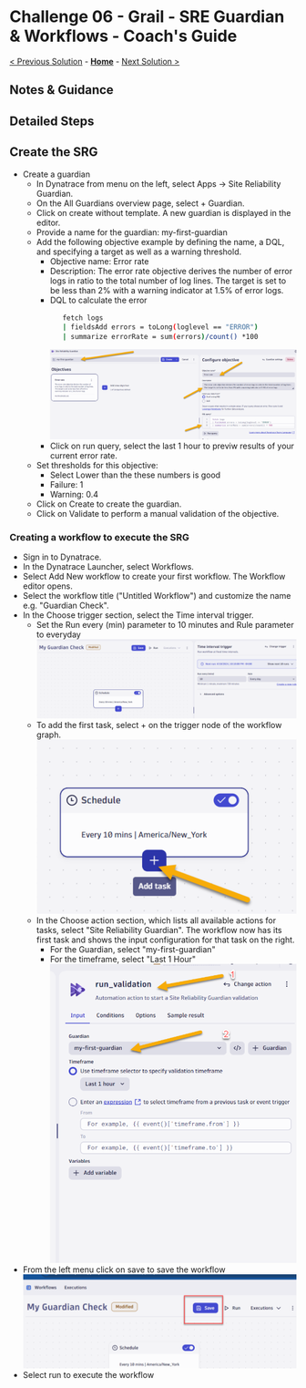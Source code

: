# Challenge 06 - Grail - SRE Guardian & Workflows  - Coach's Guide 

[< Previous Solution](./Solution-05.md) - **[Home](./README.md)** - [Next Solution >](./Solution-07.md)

## Notes & Guidance


## Detailed Steps

## Create the SRG

* Create a guardian
    * In Dynatrace from menu on the left, select Apps -> Site Reliability Guardian.
    * On the All Guardians overview page, select + Guardian.
    * Click on create without template. A new guardian is displayed in the editor.
    * Provide a name for the guardian: my-first-guardian
    * Add the following objective example by defining the name, a DQL, and specifying a target as well as a warning threshold.
        * Objective name: Error rate
        * Description: The error rate objective derives the number of error logs in ratio to the total number of log lines. The target is set to be less than 2% with a warning indicator at 1.5% of error logs.
        * DQL to calculate the error
            ```bash
               fetch logs
               | fieldsAdd errors = toLong(loglevel == "ERROR")
               | summarize errorRate = sum(errors)/count() *100 
            ```
            ![image](Solutions/img/challenge6-01.png)
        * Click on run query, select the last 1 hour to previw results of your current error rate.
    * Set thresholds for this objective:
        * Select Lower than the these numbers is good
        * Failure: 1
        * Warning: 0.4
    * Click on Create to create the guardian.
    * Click on Validate to perform a manual validation of the objective.

### Creating a workflow to execute the SRG

* Sign in to Dynatrace.
* In the Dynatrace Launcher, select Workflows.
* Select Add New workflow to create your first workflow. The Workflow editor opens.
* Select the workflow title ("Untitled Workflow") and customize the name e.g. "Guardian Check".
* In the Choose trigger section, select the Time interval trigger.
    * Set the Run every (min) parameter to 10 minutes and Rule parameter to everyday
        ![image](Solutions/img/challenge6-02.png)
    * To add the first task, select + on the trigger node of the workflow graph.
        ![image](Solutions/img/challenge6-03.png)
    * In the Choose action section, which lists all available actions for tasks, select "Site Reliability Guardian". The workflow now has its first task and shows the input configuration for that task on the right.
        * For the Guardian, select "my-first-guardian"
        * For the timeframe, select "Last 1 Hour"
        ![image](Solutions/img/challenge6-04.png)
* From the left menu click on save to save the workflow
    ![image](Solutions/img/challenge6-05.png)
* Select run to execute the workflow